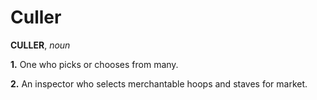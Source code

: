 # Culler

**CULLER**, _noun_

**1.** One who picks or chooses from many.

**2.** An inspector who selects merchantable hoops and staves for market.